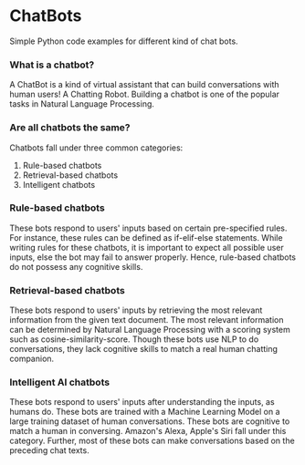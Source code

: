 # ChatBots
Simple Python code examples for different kind of chat bots.

### What is a chatbot?
A ChatBot is a kind of virtual assistant that can build conversations with human users! A Chatting Robot. Building a chatbot is one of the popular tasks in Natural Language Processing.

### Are all chatbots the same?
Chatbots fall under three common categories:
1. Rule-based chatbots
2. Retrieval-based chatbots
3. Intelligent chatbots

### Rule-based chatbots
These bots respond to users' inputs based on certain pre-specified rules. For instance, these rules can be defined as if-elif-else statements. While writing rules for these chatbots, it is important to expect all possible user inputs, else the bot may fail to answer properly. Hence, rule-based chatbots do not possess any cognitive skills.

### Retrieval-based chatbots
These bots respond to users' inputs by retrieving the most relevant information from the given text document. The most relevant information can be determined by Natural Language Processing with a scoring system such as cosine-similarity-score. Though these bots use NLP to do conversations, they lack cognitive skills to match a real human chatting companion.

### Intelligent AI chatbots
These bots respond to users' inputs after understanding the inputs, as humans do. These bots are trained with a Machine Learning Model on a large training dataset of human conversations. These bots are cognitive to match a human in conversing. Amazon's Alexa, Apple's Siri fall under this category. Further, most of these bots can make conversations based on the preceding chat texts.
